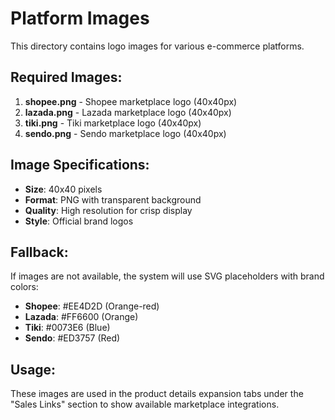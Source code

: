 # Platform Images

This directory contains logo images for various e-commerce platforms.

## Required Images:

1. **shopee.png** - Shopee marketplace logo (40x40px)
2. **lazada.png** - Lazada marketplace logo (40x40px)  
3. **tiki.png** - Tiki marketplace logo (40x40px)
4. **sendo.png** - Sendo marketplace logo (40x40px)

## Image Specifications:

- **Size**: 40x40 pixels
- **Format**: PNG with transparent background
- **Quality**: High resolution for crisp display
- **Style**: Official brand logos

## Fallback:

If images are not available, the system will use SVG placeholders with brand colors:

- **Shopee**: #EE4D2D (Orange-red)
- **Lazada**: #FF6600 (Orange)
- **Tiki**: #0073E6 (Blue)
- **Sendo**: #ED3757 (Red)

## Usage:

These images are used in the product details expansion tabs under the "Sales Links" section to show available marketplace integrations.
